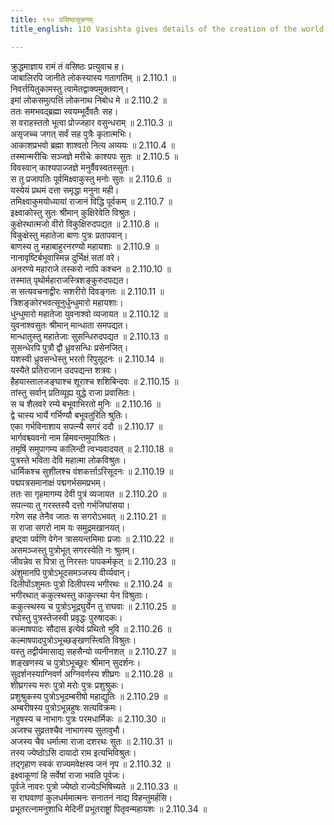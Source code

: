 ```yaml
---
title: ११० वसिष्ठसूचनम्
title_english: 110 Vasishta gives details of the creation of the world to Sri Rama

---
```



क्रुद्धमाज्ञाय रामं तं वसिष्ठः प्रत्युवाच ह।  
जाबालिरपि जानीते लोकस्यास्य गतागतिम् ॥ 2.110.1 ॥   
निवर्त्तयितुकामस्तु त्वामेतद्वाक्यमुक्तवान्।  
इमां लोकसमुत्पत्तिं लोकनाथ निबोध मे ॥ 2.110.2 ॥   
ततः समभवद्ब्रह्मा स्वयम्भूर्दैवतैः सह।  
स वराहस्ततो भूत्वा प्रोज्जहार वसुन्धराम् ॥ 2.110.3 ॥   
असृजच्च जगत् सर्वं सह पुत्रैः कृतात्मभिः।  
आकाशप्रभवो ब्रह्मा शाश्वतो नित्य अव्ययः ॥ 2.110.4 ॥   
तस्मान्मरीचिः सञ्जज्ञे मरीचेः काश्यपः सुतः ॥ 2.110.5 ॥   
विवस्वान् काश्यपाज्जज्ञे मनुर्वैवस्वतस्सुतः।  
स तु प्रजापतिः पूर्वमिक्ष्वाकुस्तु मनोः सुतः ॥ 2.110.6 ॥   
यस्येयं प्रथमं दत्ता समृद्धा मनुना मही।  
तमिक्ष्वाकुमयोध्यायां राजानं विद्धि पूर्वकम् ॥ 2.110.7 ॥   
इक्ष्वाकोस्तु सुतः श्रीमान् कुक्षिरेवेति विश्रुतः।  
कुक्षेरथात्मजो वीरो विकुक्षिरुदपद्यत ॥ 2.110.8 ॥   
विकुक्षेस्तु महातेजा बाणः पुत्रः प्रतापवान्।  
बाणस्य तु महाबाहुरनरण्यो महायशाः ॥ 2.110.9 ॥   
नानावृष्टिर्बभूवास्मिन्न दुर्भिक्षं सतां वरे।  
अनरण्ये महाराजे तस्करो नापि कश्चन ॥ 2.110.10 ॥   
तस्मात् पृथोर्महाराजस्त्रिशङ्कुरुदपद्यत।  
स सत्यवचनाद्वीरः सशरीरो दिवङ्गतः ॥ 2.110.11 ॥   
त्रिशङ्कोरभवत्सूनुर्धुन्धुमारो महायशाः।  
धुन्धुमारो महातेजा युवनाश्वो व्यजायत ॥ 2.110.12 ॥   
युवनाश्वसुतः श्रीमान् मान्धाता समपद्यत।  
मान्धातुस्तु महातेजाः सुसन्धिरुदपद्यत ॥ 2.110.13 ॥   
सुसन्धेरपि पुत्रौ द्वौ ध्रुवसन्धिः प्रसेनजित्।  
यशस्वी ध्रुवसन्धेस्तु भरतो रिपुसूदनः ॥ 2.110.14 ॥   
यस्यैते प्रतिराजान उदपद्यन्त शत्रवः।  
हैहयास्तालजङ्घाश्च शूराश्च शशिबिन्दवः ॥ 2.110.15 ॥   
तांस्तु सर्वान् प्रतिव्यूह्य युद्धे राजा प्रवासितः।  
स च शैलवरे रम्ये बभूवाभिरतो मुनिः ॥ 2.110.16 ॥   
द्वे चास्य भार्ये गर्भिण्यौ बभूवतुरिति श्रुतिः।  
एका गर्भविनाशाय सपत्न्यै सगरं ददौ ॥ 2.110.17 ॥   
भार्गवश्च्यवनो नाम हिमवन्तमुपाश्रितः।  
तमृषिं समुपागम्य कालिन्दी त्वभ्यवादयत् ॥ 2.110.18 ॥   
पुत्रस्ते भविता देवि महात्मा लोकविश्रुतः।  
धार्मिकश्च सुशीलश्च वंशकर्त्ताऽरिसूदनः ॥ 2.110.19 ॥   
पद्मपत्रसमानाक्षं पद्मगर्भसमप्रभम्।  
ततः सा गृहमागम्य देवी पुत्रं व्यजायत ॥ 2.110.20 ॥   
सपत्न्या तु गरस्तस्यै दत्तो गर्भजिघांसया।  
गरेण सह तेनैव जातः स सगरोऽभवत् ॥ 2.110.21 ॥   
स राजा सगरो नाम यः समुद्रमखानयत्।  
इष्ट्वा पर्वणि वेगेन त्रासयन्तमिमाः प्रजाः ॥ 2.110.22 ॥   
असमञ्जस्तु पुत्रोभूत् सगरस्येति नः श्रुतम्।  
जीवन्नेव स पित्रा तु निरस्तः पापकर्मकृत् ॥ 2.110.23 ॥   
अंशुमानपि पुत्रोऽभूदसमञ्जस्य वीर्य्यवान्।  
दिलीपोंऽशुमतः पुत्रो दिलीपस्य भगीरथः ॥ 2.110.24 ॥   
भगीरथात् ककुत्स्थस्तु काकुत्स्था येन विश्रुताः।  
ककुत्स्थस्य च पुत्रोऽभूद्रघुर्येन तु राघवाः ॥ 2.110.25 ॥   
रघोस्तु पुत्रस्तेजस्वी प्रवृद्धः पुरुषादकः।  
कल्माषपादः सौदास इत्येवं प्रथितो भुवि ॥ 2.110.26 ॥   
कल्माषपादपुत्रोऽभूच्छङ्खणस्त्विति विश्रुतः।  
यस्तु तद्वीर्यमासाद्य सहसैन्यो व्यनीनशत् ॥ 2.110.27 ॥   
शङ्खणस्य च पुत्रोऽभूच्छूरः श्रीमान् सुदर्शनः।  
सुदर्शनस्याग्निवर्ण अग्निवर्णस्य शीघ्रगः ॥ 2.110.28 ॥   
शीघ्रगस्य मरुः पुत्रो मरोः पुत्रः प्रशुश्रुकः।  
प्रशुश्रुकस्य पुत्रोऽभूदम्बरीषो महाद्युतिः ॥ 2.110.29 ॥   
अम्बरीषस्य पुत्रोऽभून्नहुषः सत्यविक्रमः।  
नहुषस्य च नाभागः पुत्रः परमधार्मिकः ॥ 2.110.30 ॥   
अजश्च सुव्रतश्चैव नाभागस्य सुतावुभौ।  
अजस्य चैव धर्मात्मा राजा दशरथः सुतः ॥ 2.110.31 ॥   
तस्य ज्येष्ठोऽसि दायादो राम इत्यभिविश्रुतः।  
तद्गृहाण स्वकं राज्यमवेक्षस्व जनं नृप ॥ 2.110.32 ॥   
इक्ष्वाकूणां हि सर्वेषां राजा भवति पूर्वजः।  
पूर्वजे नावरः पुत्रो ज्येष्ठो राज्येऽभिषिच्यते ॥ 2.110.33 ॥   
स राघवाणां कुलधर्ममात्मनः सनातनं नाद्य विहन्तुमर्हसि।  
प्रभूतरत्नामनुशाधि मेदिनीं प्रभूतराष्ट्रां पितृवन्महायशः ॥ 2.110.34 ॥   